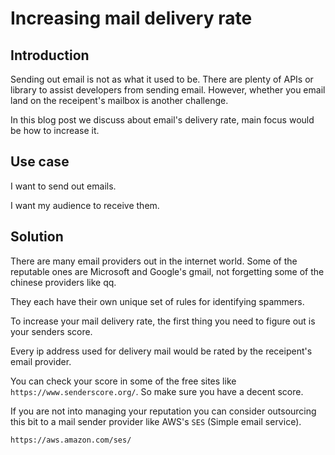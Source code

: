 # Increasing mail delivery rate

## Introduction

Sending out email is not as what it used to be. There are plenty of APIs or library to assist developers from 
sending email. However, whether you email land on the receipent's mailbox is another challenge.

In this blog post we discuss about email's delivery rate, main focus would be how to increase it.

## Use case

I want to send out emails.

I want my audience to receive them.

## Solution

There are many email providers out in the internet world. Some of the reputable ones are Microsoft and Google's gmail, not
forgetting some of the chinese providers like qq.

They each have their own unique set of rules for identifying spammers.

To increase your mail delivery rate, the first thing you need to figure out is your senders score.

Every ip address used for delivery mail would be rated by the receipent's email provider.

You can check your score in some of the free sites like `https://www.senderscore.org/`. So make sure you have a decent score. 

If you are not into managing your reputation you can consider outsourcing this bit to a mail sender provider like AWS's `SES` (Simple email service).

`https://aws.amazon.com/ses/`

